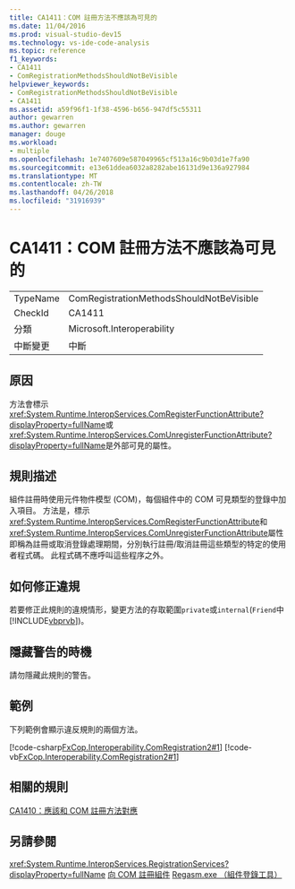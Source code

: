 ```yaml
---
title: CA1411：COM 註冊方法不應該為可見的
ms.date: 11/04/2016
ms.prod: visual-studio-dev15
ms.technology: vs-ide-code-analysis
ms.topic: reference
f1_keywords:
- CA1411
- ComRegistrationMethodsShouldNotBeVisible
helpviewer_keywords:
- ComRegistrationMethodsShouldNotBeVisible
- CA1411
ms.assetid: a59f96f1-1f38-4596-b656-947df5c55311
author: gewarren
ms.author: gewarren
manager: douge
ms.workload:
- multiple
ms.openlocfilehash: 1e7407609e587049965cf513a16c9b03d1e7fa90
ms.sourcegitcommit: e13e61ddea6032a8282abe16131d9e136a927984
ms.translationtype: MT
ms.contentlocale: zh-TW
ms.lasthandoff: 04/26/2018
ms.locfileid: "31916939"
---
```

# <a name="ca1411-com-registration-methods-should-not-be-visible"></a>CA1411：COM 註冊方法不應該為可見的
|||
|-|-|
|TypeName|ComRegistrationMethodsShouldNotBeVisible|
|CheckId|CA1411|
|分類|Microsoft.Interoperability|
|中斷變更|中斷|

## <a name="cause"></a>原因
 方法會標示<xref:System.Runtime.InteropServices.ComRegisterFunctionAttribute?displayProperty=fullName>或<xref:System.Runtime.InteropServices.ComUnregisterFunctionAttribute?displayProperty=fullName>是外部可見的屬性。

## <a name="rule-description"></a>規則描述
 組件註冊時使用元件物件模型 (COM)，每個組件中的 COM 可見類型的登錄中加入項目。 方法是，標示<xref:System.Runtime.InteropServices.ComRegisterFunctionAttribute>和<xref:System.Runtime.InteropServices.ComUnregisterFunctionAttribute>屬性即稱為註冊或取消登錄處理期間，分別執行註冊/取消註冊這些類型的特定的使用者程式碼。 此程式碼不應呼叫這些程序之外。

## <a name="how-to-fix-violations"></a>如何修正違規
 若要修正此規則的違規情形，變更方法的存取範圍`private`或`internal`(`Friend`中[!INCLUDE[vbprvb](../code-quality/includes/vbprvb_md.md)])。

## <a name="when-to-suppress-warnings"></a>隱藏警告的時機
 請勿隱藏此規則的警告。

## <a name="example"></a>範例
 下列範例會顯示違反規則的兩個方法。

 [!code-csharp[FxCop.Interoperability.ComRegistration2#1](../code-quality/codesnippet/CSharp/ca1411-com-registration-methods-should-not-be-visible_1.cs)]
 [!code-vb[FxCop.Interoperability.ComRegistration2#1](../code-quality/codesnippet/VisualBasic/ca1411-com-registration-methods-should-not-be-visible_1.vb)]

## <a name="related-rules"></a>相關的規則
 [CA1410：應該和 COM 註冊方法對應](../code-quality/ca1410-com-registration-methods-should-be-matched.md)

## <a name="see-also"></a>另請參閱
 <xref:System.Runtime.InteropServices.RegistrationServices?displayProperty=fullName> [向 COM 註冊組件](/dotnet/framework/interop/registering-assemblies-with-com) [Regasm.exe （組件登錄工具）](/dotnet/framework/tools/regasm-exe-assembly-registration-tool)